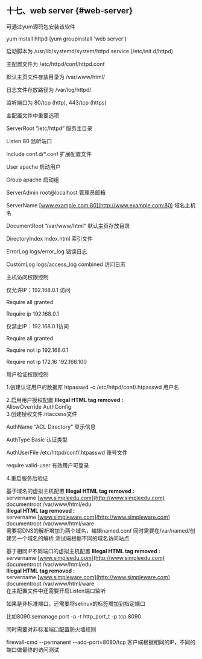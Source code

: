 ## 十七、web server {#web-server}

可通过yum源码包安装该软件 

yum install httpd \(yum groupinstall 'web server'\) 

启动脚本为 /usr/lib/systemd/system/httpd.service \(/etc/init.d/httpd\) 

主配置文件为 /etc/httpd/conf/httpd.conf 

默认主页文件存放目录为 /var/www/html/ 

日志文件存放路径为 /var/log/httpd/ 

监听端口为 80/tcp \(http\), 443/tcp \(https\)

主配置文件中重要选项 

ServerRoot “/etc/httpd“ 服务主目录 

Listen 80 监听端口 

Include conf.d/\*.conf 扩展配置文件 

User apache 启动用户 

Group apache 启动组 

ServerAdmin root@localhost 管理员邮箱 

ServerName [www.example.com:80](http://www.example.com:80) 域名主机名

 DocumentRoot “/var/www/html“ 默认主页存放目录 

DirectoryIndex index.html 索引文件 

ErrorLog logs/error\_log 错误日志 

CustomLog logs/access\_log combined 访问日志



主机访问权限控制 

仅允许IP：192.168.0.1 访问 

Require all granted 

Require ip 192.168.0.1 

仅禁止IP：192.168.0.1访问 

Require all granted 

Require not ip 192.168.0.1 

Require not ip 172.16 192.168.100

用户验证权限控制 

1.创建认证用户的数据库 htpasswd -c /etc/httpd/conf/.htpasswd 用户名 

2.启用用户授权配置 **Illegal HTML tag removed :**  
AllowOverride AuthConfig  
3.创建授权文件.htaccess文件 

AuthName “ACL Directory” 显示信息

 AuthType Basic 认证类型 

AuthUserFile /etc/httpd/conf/.htpasswd 账号文件 

require valid-user 有效用户可登录 

4.重启服务后验证

基于域名的虚拟主机配置 **Illegal HTML tag removed :**  
servername [www.simpleedu.com](http://www.simpleedu.com)  
documentroot /var/www/html/edu  
**Illegal HTML tag removed :**  
servername [www.simpleware.com](http://www.simpleware.com)  
documentroot /var/www/html/ware  
需要将DNS的解析增加为两个域名，编辑named.conf 同时需要在/var/named/创建另一个域名的解析 测试端根据不同的域名访问站点

基于相同IP不同端口的虚拟主机配置 **Illegal HTML tag removed :**  
servername [www.simpleedu.com](http://www.simpleedu.com)  
documentroot /var/www/html/edu  
**Illegal HTML tag removed :**  
servername [www.simpleware.com](http://www.simpleware.com)  
documentroot /var/www/html/ware  
在主配置文件中还需要开启Listen端口监听 

如果是非标准端口，还需要将selinux的标签增加到指定端口

 比如8090:semanage port -a -t http\_port\_t -p tcp 8090 

同时需要对非标准端口配置防火墙规则 

firewall-cmd --permanent --add-port=8080/tcp 客户端根据相同的IP，不同的端口做最终的访问测试

